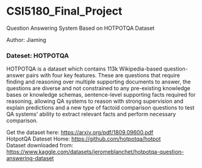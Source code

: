 # CSI5180_Final_Project
Question Answering System Based on HOTPOTQA Dataset

Author: Jiaming

### Dateset: HOTPOTQA
HOTPOTQA is a dataset which contains 113k Wikipedia-based question-answer pairs with four key features. These are questions that require finding and reasoning over multiple supporting documents to answer, the questions are diverse and not constrained to any pre-existing knowledge bases or knowledge schemas, sentence-level supporting facts required for reasoning, allowing QA systems to reason with strong supervision and explain predictions and a new type of factoid comparison questions to test QA systems’ ability to extract relevant facts and perform necessary comparison. </br>

Get the dataset here: https://arxiv.org/pdf/1809.09600.pdf </br>
HotpotQA Dateset Home: https://github.com/hotpotqa/hotpot </br>
Dataset downloaded from: https://www.kaggle.com/datasets/jeromeblanchet/hotpotqa-question-answering-dataset </br>

